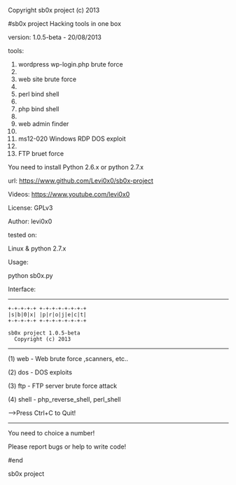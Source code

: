 Copyright sb0x project (c) 2013

#sb0x project Hacking tools in one box

version: 1.0.5-beta - 20/08/2013

tools:


1. wordpress wp-login.php brute force
2. 
2. web site brute force
3. 
3. perl bind shell
4. 
4. php bind shell
5. 
6. web admin finder
7. 
7. ms12-020 Windows RDP DOS exploit
8. 
8. FTP bruet force


You need to install Python 2.6.x or python 2.7.x

url: https://www.github.com/Levi0x0/sb0x-project

Videos: https://www.youtube.com/levi0x0

License: GPLv3

Author: levi0x0


tested on:

Linux & python 2.7.x

Usage:

python sb0x.py

Interface:

**************************************

	+-+-+-+-+ +-+-+-+-+-+-+-+
	|s|b|0|x| |p|r|o|j|e|c|t|
	+-+-+-+-+ +-+-+-+-+-+-+-+

	sb0x project 1.0.5-beta
	  Copyright (c) 2013

**************************************


(1) web - Web brute force ,scanners, etc..

(2) dos - DOS exploits

(3) ftp - FTP server brute force attack

(4) shell - php_reverse_shell, perl_shell

-->Press Ctrl+C to Quit!

>

---

You need to choice a number!

Please report bugs or help to write code!

#end

sb0x project

